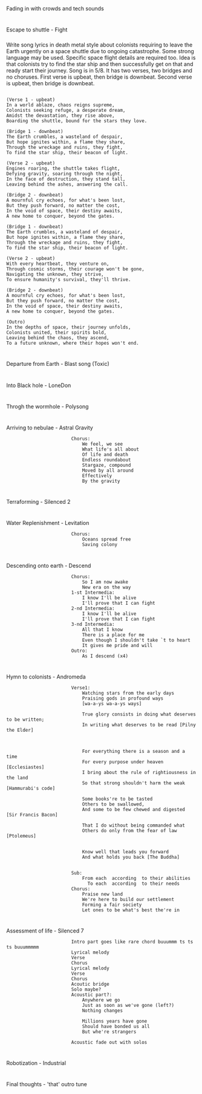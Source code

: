 #
Fading in with crowds and tech sounds
#
Escape to shuttle      -  Fight		
###
Write song lyrics in death metal style about colonists requiring to leave the Earth urgently on a space shuttle due to ongoing catastrophe. Some strong language may be used. Specific space flight details are required too. Idea is that colonists try to find the star ship and then successfully get on that and ready start their journey. Song is in 5/8. It has two verses, two bridges and no choruses. First verse is upbeat, then bridge is downbeat. Second verse is upbeat, then bridge is downbeat.
```ChatGPT version:

(Verse 1 - upbeat)
In a world ablaze, chaos reigns supreme,
Colonists seeking refuge, a desperate dream,
Amidst the devastation, they rise above,
Boarding the shuttle, bound for the stars they love.

(Bridge 1 - downbeat)
The Earth crumbles, a wasteland of despair,
But hope ignites within, a flame they share,
Through the wreckage and ruins, they fight,
To find the star ship, their beacon of light.

(Verse 2 - upbeat)
Engines roaring, the shuttle takes flight,
Defying gravity, soaring through the night,
In the face of destruction, they stand tall,
Leaving behind the ashes, answering the call.

(Bridge 2 - downbeat)
A mournful cry echoes, for what's been lost,
But they push forward, no matter the cost,
In the void of space, their destiny awaits,
A new home to conquer, beyond the gates.

(Bridge 1 - downbeat)
The Earth crumbles, a wasteland of despair,
But hope ignites within, a flame they share,
Through the wreckage and ruins, they fight,
To find the star ship, their beacon of light.

(Verse 2 - upbeat)
With every heartbeat, they venture on,
Through cosmic storms, their courage won't be gone,
Navigating the unknown, they strive,
To ensure humanity's survival, they'll thrive.

(Bridge 2 - downbeat)
A mournful cry echoes, for what's been lost,
But they push forward, no matter the cost,
In the void of space, their destiny awaits,
A new home to conquer, beyond the gates.

(Outro)
In the depths of space, their journey unfolds,
Colonists united, their spirits bold,
Leaving behind the chaos, they ascend,
To a future unknown, where their hopes won't end.

```
#
Departure from Earth   -  Blast song (Toxic)
#
Into Black hole        -  LoneDon
#
Throgh the wormhole    -  Polysong
#
Arriving to nebulae    -  Astral Gravity

							Chorus:
								We feel, we see
								What life's all about
								Of life and death
								Endless roundabout
								Stargaze, compound
								Moved by all around
								Effectively
								By the gravity

#
Terraforming           -  Silenced 2

#
Water Replenishment    -  Levitation
							
							Chorus:
								Oceans spread free
								Saving colony
							
#							
Descending onto earth  -  Descend
							
							Chorus:
								So I am now awake
								New era on the way
							1-st Intermedia:
								I know I'll be alive
								I'll prove that I can fight
							2-nd Intermedia:
								I know I'll be alive
								I'll prove that I can fight								
							3-nd Intermedia:
								All that I know
								There is a place for me
								Even though I shouldn't take `t to heart
								It gives me pride and will
							Outro:
								As I descend (x4)
#																
Hymn to colonists      -  Andromeda

							Verse1:
								Watching stars from the early days
								Praising gods in profound ways
								[wa-a-ys wa-a-ys ways]
								
								True glory consists in doing what deserves to be written;
								In writing what deserves to be read [Pilny the Elder]
								
								
								
								For everything there is a season and a time
								For every purpose under heaven [Ecclesiastes]
								I bring about the rule of rightiousness in the land
								So that strong shouldn't harm the weak [Hammurabi's code]								
								
								Some books're to be tasted
								Others to be swallowed,
								And some to be few chewed and digested [Sir Francis Bacon]
								
								That I do without being commanded what 
								Others do only from the fear of law [Ptolemeus]


								Know well that leads you forward
								And what holds you back [The Buddha]


							Sub:
								From each  according  to their abilities
								  To each  according  to their needs
							Chorus:
								Praise new land
								We're here to build our settlement
								Forming a fair society
								Let ones to be what's best the're in

#
Assessment of life     -  Silenced 7

							Intro part goes like rare chord buuummm ts ts ts buuummmmm							
							Lyrical melody							
							Verse							
							Chorus
							Lyrical melody
							Verse
							Chorus
							Acoutic bridge
							Solo maybe?
							Acoustic part?:
								Anywhere we go
								Just as soon as we've gone (left?)
								Nothing changes

								Millions years have gone
								Should have bonded us all
								But whe're strangers
								
							Acoustic fade out with solos
#
Robotization           -  Industrial

#
Final thoughts         -  'that' outro tune













